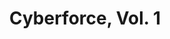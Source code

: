 ---
title: "Cyberforce, Vol. 1"
issue: 1A
issue_nr: 1
full_title: "The Tin Men Of War, Part 1"
subtitle: ""
story_arc: The Tin Men Of War
crossover: ""
variant: ""
publisher: Image Comics
creators: 
  - Eric Silvestri
  - Marc Silvestri
  - Scott Williams
release_date: Oct 1992
release_year: 1992
genre:
  - Action
  - Adventure
  - Super-Heroes
format: Comic
pages: 32
signed_by: ""
price: 1.95
---